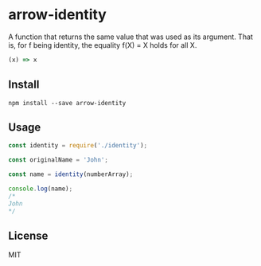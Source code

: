 # arrow-identity
A function that returns the same value that was used as its argument. That is, for f being identity, the equality f(X) = X holds for all X.
```javascript
(x) => x
```

## Install

`npm install --save arrow-identity`

## Usage
```javascript
const identity = require('./identity');

const originalName = 'John';

const name = identity(numberArray);

console.log(name);
/*
John
*/
```

## License
MIT

